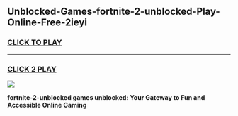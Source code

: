 
## Unblocked-Games-fortnite-2-unblocked-Play-Online-Free-2ieyi
<h3>
<a href="https://premium76.site?title=fortnite-2-unblocked&ref=26A">CLICK TO PLAY</a></h3>
<hr>

<h3>
<a href="https://premium76.site?title=fortnite-2-unblocked&ref=26A">CLICK 2 PLAY</a>
  
</h3>

<a href="https://premium76.site?title=fortnite-2-unblocked&ref=26A"><img src="https://clearcache.store/games.png"></a>


**fortnite-2-unblocked games unblocked: Your Gateway to Fun and Accessible Online Gaming**
